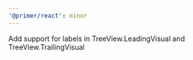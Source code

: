 ```yaml
---
'@primer/react': minor
---
```


Add support for labels in TreeView.LeadingVisual and TreeView.TrailingVisual
